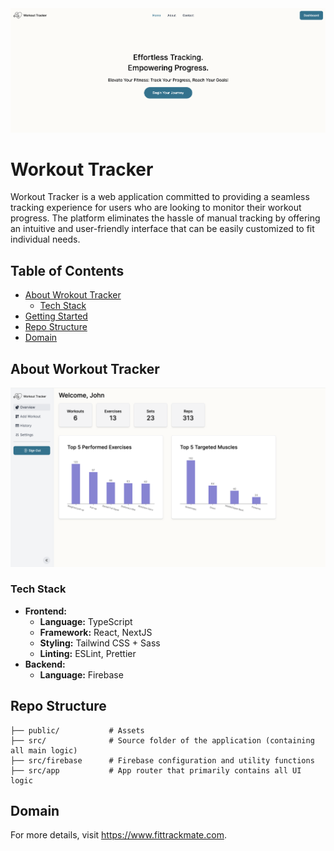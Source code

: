 <div>
  <a href="https://www.fittrackmate.com">
    <img src="./public/banner.png" alt="" />
  </a>
</div>

# Workout Tracker

Workout Tracker is a web application committed to providing a seamless tracking experience
for users who are looking to monitor their workout progress. The
platform eliminates the hassle of manual tracking by offering an
intuitive and user-friendly interface that can be easily
customized to fit individual needs.

## Table of Contents

- [About Wrokout Tracker](#about-workout-tracker)
  - [Tech Stack](#tech-stack)
- [Getting Started](#getting-started)
- [Repo Structure](#repo-structure)
- [Domain](#domain)

## About Workout Tracker

<div>
  <img src="./public/overview.png" alt="" />
</div>

### Tech Stack

- **Frontend:**
  - **Language:** TypeScript
  - **Framework:** React, NextJS
  - **Styling:** Tailwind CSS + Sass
  - **Linting:** ESLint, Prettier
- **Backend:**
  - **Language:** Firebase

## Repo Structure

```
├── public/           # Assets
├── src/              # Source folder of the application (containing all main logic)
├── src/firebase      # Firebase configuration and utility functions
├── src/app           # App router that primarily contains all UI logic
```

## Domain

For more details, visit <a href="https://www.fittrackmate.com">https://www.fittrackmate.com</a>.
